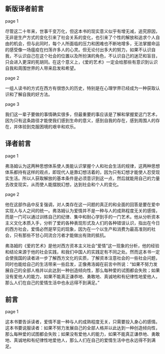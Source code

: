 ## 新版译者前言

page 1

尽管这二十年来，世事千变万化，但这本书的现实意义似乎有增无减，追究原因，无非是生产方式的变化引来了社会关系的变化，也引来了个性的解放和追求个人自由的机会，但与此同时，每个人所面临的压力和困难也不断地增多，无法掌握命运的感受像一场瘟疫在扫荡许多人的心灵。但无论付出多大的努力，如果不认识自我，不认识自己在这个社会的位置以及所扮演的角色，不认识自己的迷茫和盲目，只会进入更深的死胡同。在这个意义上，《爱的艺术》一定会给那些有意识到认识自我和周围世界的人带来启发和希望。

page 2

一组人读书的方式在西方有很悠久的历史，特别是在心理学界已经成为一种获取认识和了解自我的好方法。

page 3

我们这一辈子要做的事情确实很多，但最重要的事应该是了解和掌握爱这门艺术，因为只有这条路径才能使我们感到生命的意义，感到自我的存在，感到周围人的存在，并体验到克服困境的艰辛和欢乐。

## 译者前言

page 1

弗洛姆认为这两种思想体系使人类能认识掌握个人和社会生活的规律，这两种思想体系都持有这样的观点，即现代人是靠幻想活着的，因为只有幻想才能使人忍受现实生活。所以人获取解放的基本条件是必须意识到这一点，然后就能用自己的力量去改变现实，从而使人能摆脱幻想，达到社会和个人的变化。

page 2

他在这部作品中反复强调，对人类存在这一问题的真正的和全面的回答是要在爱中实现人与人之间的统一。弗洛姆认为爱情并不是一种与人的成熟程度无关的感情，而是一门可以通过训练自己的纪律、集中和耐心学到手的一门艺术。他从分析资本主义文化本质入手，分析了爱的各种表现形式及人们的各种错误认识，指出在今日的西方社会，爱情必然是罕见的现象，因为在一个以生产和消费为最高准则的社会，只有那些不甘心同流合污者才能做出有效的抵抗。

弗洛姆的《爱的艺术》是他对西方资本主义社会“爱情”这一现象的分析，他的经验和结论来源于他的社会实践，和我们中国人的实践定有不同之处。然而这本书一定会使我国的读者进一步了解西方文化的实质，了解资本注意社会的一些社会问题，同时也能给自己的生活带来一些启发，正像弗洛姆在前言中所说：“如果不努力发展自己的全部人格并以此达到一种创造倾向性，那么每种爱的试图都会失败；如果没有爱他人的能力，如果不能真正谦恭地、勇敢地、真诚地和有纪律性地爱他人，那么人们在自己的爱情生活中也永远得不到满足。”

## 前言

page 1

这本书要告诉读者，爱情不是一种与人的成熟程度无关，只需要投入身心的感情。这本书要说服读者：如果不努力发展自己的全部人格并以此达到一种创造倾向性，那么每种爱的试图都会失败；如果没有爱他人的能力，如果不能真正谦恭地、勇敢地、真诚地和有纪律性地爱他人，那么人们在自己的爱情生活中也永远得不到满足。
